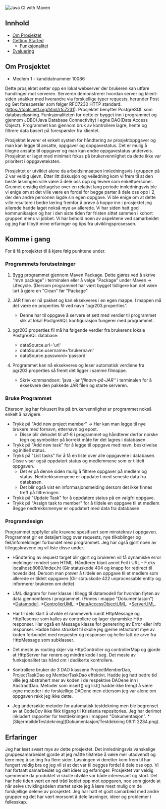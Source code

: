 ![Java CI with Maven](https://github.com/kristiania/pgr203eksamen-Kohort-5/workflows/Java%20CI%20with%20Maven/badge.svg)


<!-- Innhold -->
## Innhold

* [Om Prosjektet](#om-prosjektet)
* [Getting Started](#komme-i-gang)
  * [Funksjonalitet](#funksjonalitet)
* [Evaluering](#evaluering)




<!-- om-prosjektet -->
## Om Prosjektet
* Medlem 1 - kandidatnummer 10086



Dette prosjektet setter opp en lokal webserver der brukeren kan utføre handlinger mot serveren. Serveren demonstrerer hvordan server og klient-siden snakker med hverandre via forskjellige typer requests, herunder Post og Get forespørsler som følger RFC7230 HTTP standard. (https://tools.ietf.org/html/rfc7231). Prosjektet benytter PostgreSQL som databaseløsning. Funksjonaliteten for dette er bygget inn i programmet og gjennom JDBC(Java Database Connectivity) i egne DAO(Data Access Object). Programmet kan gjennom bruk av kontrollere lagre, hente og filtrere data basert på forespørsler fra klientet. 

Prosjektet leverer et enkelt system for håndtering av prosjektoppgaver og man kan legge til ansatte, oppgaver og oppgavestatus. Det er mulig å tilegne ansatte til oppgaver og man kan endre oppgavestatus underveis. Prosjektet er laget med minimalt fokus på brukervennlighet da dette ikke var prioritert i oppgaveteksten.

Prosjektet er utviklet alene da arbeidsinnsatsen innledningsvis i gruppen på 2 var veldig ujevn. Etter litt diskusjon og veiledning kom vi frem til at den beste løsningen ville være å dele oss opp og levere som enkeltpersoner. Grunnet ensidig deltagelse over en relativt lang periode innledningsvis ble vi enige om at det ville være en fordel for begge parter å dele oss opp i 2, der den andre personen lagde sin egen oppgave. Vi ble enige om at dette ville resultere i bedre læring fremfor å prøve å hoppe inn i prosjektet jeg allerede hadde laget nokså mye av allerede. Vi har siden hatt god kommunikasjon og har i den siste tiden før fristen sittet sammen i kohort gruppen mens vi jobbet. Vi har behold noen av aspektene ved samarbeidet og jeg har tilbytt mine erfaringer og tips fra utviklingsprosessen.


<!-- komme-i-gang -->
## Komme i gang

For å få prosjektet til å kjøre følg punktene under.

### Programmets forutsetninger

1. Bygg programmet gjennom Maven Package. Dette gjøres ved å skrive "mvn package" i terminalen eller å velge "Package" under Maven -> Lifecycle. (Dersom programmet har vært bygget tidligere kan det være lurt å gjøre en "Clean" før "Package".

2. JAR filen er nå pakket og kan eksekveres i en egen mappe. I mappen må det være en properties fil ved navn "pgr203.properties".
    - Denne har til oppgave å servere et sett med verdier til programmet slik at lokal PostgreSQL konfigurasjon fungerer med programmet.

3. pgr203.properties fil må ha følgende verdier fra brukerens lokale PostgreSQL database:
    - dataSource.url='url'
    - dataSource.username='brukernavn'
    - dataSource.password='passord'

4. Programmet kan nå eksekveres og leser automatisk verdiene fra pgr203.properties så fremt det ligger i samme filmappe.
    - Skriv kommandoen: 'java -jar '*filnavn-på-JAR*'' i terminalen for å eksekvere den pakkede JAR filen og starte serveren.
 
### Bruke Programmet
Ettersom jeg har fokusert lite på brukervennlighet er programmet nokså enkelt å navigere.
- Trykk på "Add new project member" -> Her kan man legge til nye brukere med fornavn, etternavn og epost.
    - Disse blir dekodet til utf-8 i programmet og håndterer derfor norske tegn og symbolder på korrekt måte før det lagres i databasen.
- Trykk på "Add new task" for å legge til oppgave med navn, beskrivelse og initiell status.
- Trykk på "List tasks" for å få en liste over alle oppgavene i databasen. Disse viser også oppdatert status og medlemmene som er tildelt oppgaven.
    - Det er på denne siden mulig å filtrere oppgaver på medlem og status. Nedtrekksmenyene er oppdatert med seneste data fra databasen.
    - Det blir også vist en informasjonsmelding dersom det ikke finnes treff på filtreringen.
- Trykk på "Update Task" for å oppdatere status på en valgfri oppgave.
- Trykk på "Assign task to member" for å tildele en oppgave til et medlem. Begge nedtrekksmenyer er oppdatert med data fra databasen.
### Programdesign
Programmet oppfyller alle kravene spesifisert som minstekrav i oppgaven. Programmet gir en detaljert logg over requests, nye tilkoblinger og feil/infomeldinger forbundet med programmet.
Jeg har også gjort noen av tilleggskravene og vil liste disse under.
- Håndtering av request target blir gjort og brukeren vil få dynamiske error meldinger rendret som HTML. Håndterer blant annet
Feil i URL - F.eks localhost:8080/index.ht (Gir statuskode 404 og knapp for redirect til hovedside).
Dersom man prøver å tildele en oppgave til et medlem som allerede er tildelt oppgaven (Gir statuskode 422 unprocessable entity og informerer brukeren om dette)

- UML diagram for hver klasse i tillegg til datamodell for hvordan flyten av data gjennomføres i programmet. (Finnes i mappe "Dokumentasjon")
*[Datamodell](Dokumentasjon/Datamodell.png).
*[ControllerUML](Dokumentasjon/Controllers_uml.png).
*[DataAccessObjectUML](Dokumentasjon/DataAccessObject_uml.png).
*[ServerUML](Dokumentasjon/Server_uml.png).

- Har til dels klart å utvikle et rammeverk rundt HttpMessage og HttpResonse som kalles av controllere og lager dynamiske Http responser. Har også en Message klasse for generering av Error eller Info responser. Hadde tiden strukket til skulle jeg gjerne refactoret mye av koden forbundet med requester og responser og heller latt de arve fra HttpMessage som subklasser.

- Det meste av routing skjer via HttpController og controllerMap og gjorde at HttpServer har renere og mindre kode i seg. Det meste av funksjonalitet tas hånd om i dedikerte kontrollere.

- Kontrollere bruker de 3 DAO klassene ProjectMemberDao, ProjectTaskDao og MemberTaskDao effektivt. Hadde jeg hatt bedre tid ville jeg abstrahert mer av koden i de respektive DAOene inn i AbstractDao. Metoder som insert() og list() hadde ikke trengt å være egne metoder i de forskjellige DAOene men ettersom jeg var alene om oppgaven rakk jeg ikke dette.

- Jeg undersøkte metoder for automatisk testdekning men ble begrenset av at CodeCov ikke fikk tilgang til Kristiania repositories. Jeg har derimot inkludert rapporter for testdekningen i mappen "Dokumentasjon".
*[SkjermbildeTestdekning](Dokumentasjon/Testdekning 09.11 2234.png).

<!-- evaluering -->
## Erfaringer
Jeg har lært svært mye av dette prosjektet. Det innledningsvis vanskelige gruppesamarbeidet gjorde at jeg måtte tilstrebe å være mer utadvendt og lære meg å se ting fra flere sider. Løsningen vi deretter kom frem til har fungert veldig bra og jeg vil si at det var til begges fordel å dele oss opp. Vi har fortsatt samarbeidet og delt ideer og erfaringer. Prosjektet var veldig spennende da produktet vi skulle utvikle var både interessant og stort. Det har hele tiden vært en rød tråd koblet opp mot oppgaven, noe som gjorde at når selve utviklingsdelen startet søkte jeg å lære mest mulig om de forskjellige delene av prosjektet. Jeg har hatt et godt samarbeid med andre grupper og det har vært morsomt å dele løsninger, ideer og problemer i fellesskap.
